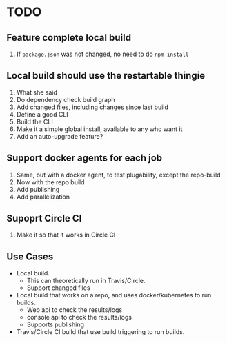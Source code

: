 # TODO

## Feature complete local build

1. If `package.json` was not changed, no need to do `npm install`

## Local build should use the restartable thingie

1. What she said
1. Do dependency check build graph
1. Add changed files, including changes since last build
1. Define a good CLI
1. Build the CLI
1. Make it a simple global install, available to any who want it
1. Add an auto-upgrade feature?

## Support docker agents for each job

1. Same, but with a docker agent, to test plugability, except the repo-build
1. Now with the repo build
1. Add publishing
1. Add parallelization

## Supoprt Circle CI

1. Make it so that it works in Circle CI

## Use Cases

* Local build.
  * This can theoretically run in Travis/Circle.
  * Support changed files
* Local build that works on a repo, and uses docker/kubernetes to run builds.
  * Web api to check the results/logs
  * console api to check the results/logs
  * Supports publishing
* Travis/Circle CI build that use build triggering to run builds.
